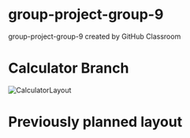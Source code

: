 # group-project-group-9
group-project-group-9 created by GitHub Classroom

# Calculator Branch



![CalculatorLayout](https://user-images.githubusercontent.com/53204551/136327935-7a67981b-711c-402b-b286-bc5c63ebc6ea.jpg)
# Previously planned layout

